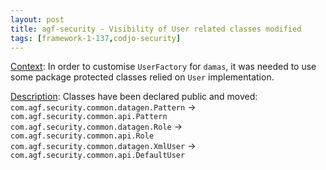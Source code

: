 ```yaml
---
layout: post
title: agf-security - Visibility of User related classes modified
tags: [framework-1-137,codjo-security]
---
```

<u>Context</u>:
In order to customise ```UserFactory``` for ```damas```, it was needed to use some package protected classes relied on ```User``` implementation.

<u>Description</u>:
Classes have been declared public and moved:
```com.agf.security.common.datagen.Pattern``` -> ```com.agf.security.common.api.Pattern```
```com.agf.security.common.datagen.Role``` -> ```com.agf.security.common.api.Role```
```com.agf.security.common.datagen.XmlUser``` -> ```com.agf.security.common.api.DefaultUser```
